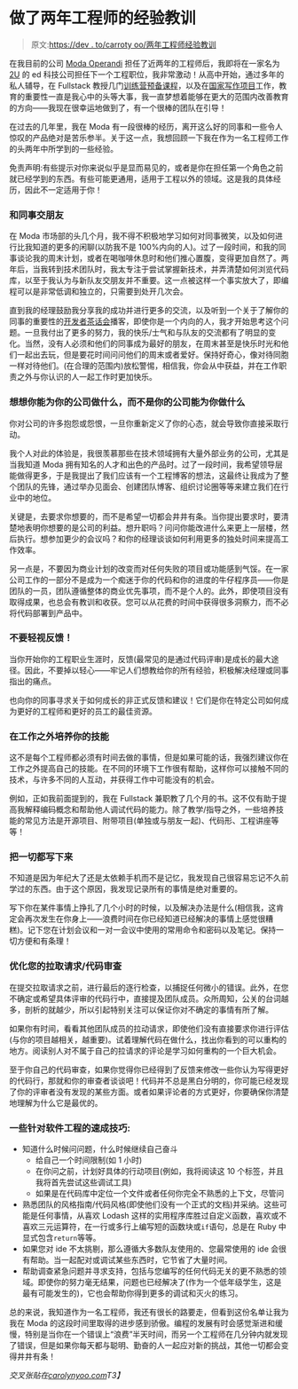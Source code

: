 # 做了两年工程师的经验教训

> 原文:[https://dev . to/carroty oo/两年工程师经验教训](https://dev.to/carrotyoo/lessons-learned-after-two-years-of-being-an-engineer)

在我目前的公司 [Moda Operandi](http://modaoperandi.com/) 担任了近两年的工程师后，我即将在一家名为 [2U](https://2u.com/) 的 ed 科技公司担任下一个工程职位，我非常激动！从高中开始，通过多年的私人辅导，在 Fullstack 教授几门[训练营预备课程](https://www.fullstackacademy.com/bootcamp-prep)，以及在[国家写作项目](https://www.nwp.org/)工作，教育的重要性一直是我心中的头等大事，我一直梦想着能够在更大的范围内改善教育的方向——我现在很幸运地做到了，有一个很棒的团队在引导！

在过去的几年里，我在 Moda 有一段很棒的经历，离开这么好的同事和一些令人惊叹的产品绝对是苦乐参半。关于这一点，我想回顾一下我在作为一名工程师工作的头两年中所学到的一些经验。

免责声明:有些提示对你来说似乎是显而易见的，或者是你在担任第一个角色之前就已经学到的东西。有些可能更通用，适用于工程以外的领域。这是我的具体经历，因此不一定适用于你！

### 和同事交朋友

在 Moda 市场部的头几个月，我不得不积极地学习如何对同事微笑，以及如何进行比我知道的更多的闲聊(以防我不是 100%内向的人)。过了一段时间，和我的同事谈论我的周末计划，或者在喝咖啡休息时和他们推心置腹，变得更加自然了。两年后，当我转到技术团队时，我太专注于尝试掌握新技术，并弄清楚如何浏览代码库，以至于我认为与新队友交朋友并不重要。这一点被这样一个事实放大了，即编程可以是非常低调和独立的，只需要到处开几次会。

直到我的经理鼓励我分享我的成功并进行更多的交流，以及听到一个关于了解你的同事的重要性的[开发者茶话会](https://spec.fm/podcasts/developer-tea)播客，即使你是一个内向的人，我才开始思考这个问题。一旦我付出了更多的努力，我的快乐/士气和与队友的交流都有了明显的变化。当然，没有人必须和他们的同事成为最好的朋友，在周末甚至是快乐时光和他们一起出去玩，但是要花时间问问他们的周末或者爱好。保持好奇心，像对待同胞一样对待他们。(在合理的范围内)放松警惕，相信我，你会从中获益，并在工作职责之外与你认识的人一起工作时更加快乐。

### 想想你能为你的公司做什么，而不是你的公司能为你做什么

你对公司的许多抱怨或怨恨，一旦你重新定义了你的心态，就会导致你直接采取行动。

我个人对此的体验是，我很羡慕那些在技术领域拥有大量外部业务的公司，尤其是当我知道 Moda 拥有知名的人才和出色的产品时。过了一段时间，我希望领导层能做得更多，于是我提出了我们应该有一个工程博客的想法，这最终让我成为了整个团队的先锋，通过举办见面会、创建团队博客、组织讨论圈等等来建立我们在行业中的地位。

关键是，去要求你想要的，而不是希望一切都会井井有条。当你提出要求时，要清楚地表明你想要的是公司的利益。想升职吗？问问你能改进什么来更上一层楼，然后执行。想参加更少的会议吗？和你的经理谈谈如何利用更多的独处时间来提高工作效率。

另一点是，不要因为商业计划的改变而对任何失败的项目或功能感到气馁。在一家公司工作的一部分不是成为一个痴迷于你的代码和你的进度的牛仔程序员——你是团队的一员，团队遵循整体的商业优先事项，而不是个人的。此外，即使项目没有取得成果，也总会有教训和收获。您可以从花费的时间中获得很多洞察力，而不必将代码部署到产品中。

### 不要轻视反馈！

当你开始你的工程职业生涯时，反馈(最常见的是通过代码评审)是成长的最大途径。因此，不要掉以轻心——牢记人们想教给你的所有经验，积极解决经理或同事指出的痛点。

也向你的同事寻求关于如何成长的非正式反馈和建议！它们是你在特定公司如何成为更好的工程师和更好的员工的最佳资源。

### 在工作之外培养你的技能

这不是每个工程师都必须有时间去做的事情，但是如果可能的话，我强烈建议你在工作之外提高自己的技能。在不同的环境下工作很有帮助，这样你可以接触不同的技术，与许多不同的人互动，并获得工作中可能没有的机会。

例如，正如我前面提到的，我在 Fullstack 兼职教了几个月的书。这不仅有助于提高我解释编码概念和帮助他人调试代码的能力。除了教学/指导之外，一些培养技能的常见方法是开源项目、附带项目(单独或与朋友一起)、代码形、工程讲座等等！

### 把一切都写下来

不知道是因为年纪大了还是太依赖手机而不是记忆，我发现自己很容易忘记不久前学过的东西。由于这个原因，我发现记录所有的事情是绝对重要的。

写下你在某件事情上挣扎了几个小时的时候，以及解决办法是什么(相信我，这肯定会再次发生在你身上——浪费时间在你已经知道已经解决的事情上感觉很糟糕)。记下您在计划会议和一对一会议中使用的常用命令和密码以及笔记。保持一切方便和有条理！

### 优化您的拉取请求/代码审查

在提交拉取请求之前，进行最后的逐行检查，以捕捉任何微小的错误。此外，在您不确定或希望具体评审的代码行中，直接提及团队成员。众所周知，公关的台词越多，剖析的就越少，所以引起特别关注可以保证你对不确定的事情有所了解。

如果你有时间，看看其他团队成员的拉动请求，即使他们没有直接要求你进行评估(与你的项目越相关，越重要)。试着理解代码在做什么，找出你看到的可以重构的地方。阅读别人对不属于自己的拉请求的评论是学习如何重构的一个巨大机会。

至于你自己的代码审查，如果你觉得你已经得到了反馈来修改一些你认为写得更好的代码行，那就和你的审查者谈谈吧！代码并不总是黑白分明的，你可能已经发现了你的评审者没有发现的某些方面。或者如果评论者的方式更好，你要确保你清楚地理解为什么它是最优的。

### 一些针对软件工程的速成技巧:

*   知道什么时候问问题，什么时候继续自己奋斗
    *   给自己一个时间限制(如 1 小时)
    *   在你问之前，计划好具体的行动项目(例如，我将阅读这 10 个标签，并且我将首先尝试这些调试工具)
    *   如果是在代码库中定位一个文件或者任何你完全不熟悉的上下文，尽管问
*   熟悉团队的风格指南/代码风格(即使他们没有一个正式的文档)并采纳。这些可能是任何事情，从喜欢 Lodash 这样的实用程序库胜过自定义函数，喜欢或不喜欢三元运算符，在一行或多行上编写短的函数块或`if`语句，总是在 Ruby 中显式包含`return`等等。
*   如果您对 ide 不太挑剔，那么遵循大多数队友使用的、您最常使用的 ide 会很有帮助。当一起配对或调试某些东西时，它节省了大量时间。
*   帮助调查紧急问题并寻求支持，包括与您编写的任何代码无关的更不熟悉的领域。即使你的努力毫无结果，问题也已经解决了(作为一个低年级学生，这是最有可能发生的)，它也会帮助你得到更多的调试和灭火的练习。

总的来说，我知道作为一名工程师，我还有很长的路要走，但看到这份名单让我为我在 Moda 的这段时间里取得的进步感到骄傲。编程的发展有时会感觉渐进和缓慢，特别是当你在一个错误上“浪费”半天时间，而另一个工程师在几分钟内就发现了错误，但是如果你每天都与聪明、勤奋的人一起应对新的挑战，其他一切都会变得井井有条！

*交叉张贴在[carolynyoo.com](http://carolynyoo.com/blog/2017/04/22/Lessons-Learned-After-Two-Years-of-Being-an-Engineer/)T3】*